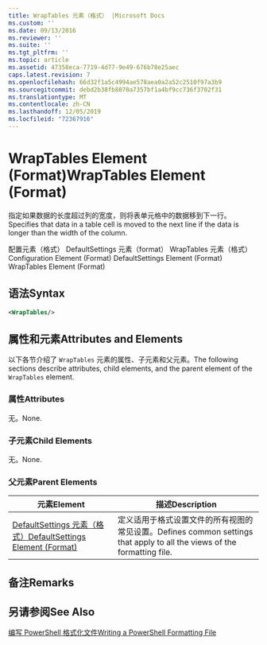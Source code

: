 ```yaml
---
title: WrapTables 元素（格式） |Microsoft Docs
ms.custom: ''
ms.date: 09/13/2016
ms.reviewer: ''
ms.suite: ''
ms.tgt_pltfrm: ''
ms.topic: article
ms.assetid: 47358eca-7719-4d77-9e49-676b78e25aec
caps.latest.revision: 7
ms.openlocfilehash: 66d32f1a5c4994ae578aea0a2a52c2510f97a3b9
ms.sourcegitcommit: debd2b38fb8070a7357bf1a4bf9cc736f3702f31
ms.translationtype: MT
ms.contentlocale: zh-CN
ms.lasthandoff: 12/05/2019
ms.locfileid: "72367916"
---
```

# <a name="wraptables-element-format"></a><span data-ttu-id="1e04a-102">WrapTables Element (Format)</span><span class="sxs-lookup"><span data-stu-id="1e04a-102">WrapTables Element (Format)</span></span>

<span data-ttu-id="1e04a-103">指定如果数据的长度超过列的宽度，则将表单元格中的数据移到下一行。</span><span class="sxs-lookup"><span data-stu-id="1e04a-103">Specifies that data in a table cell is moved to the next line if the data is longer than the width of the column.</span></span>

<span data-ttu-id="1e04a-104">配置元素（格式） DefaultSettings 元素（format） WrapTables 元素（格式）</span><span class="sxs-lookup"><span data-stu-id="1e04a-104">Configuration Element (Format) DefaultSettings Element (Format) WrapTables Element (Format)</span></span>

## <a name="syntax"></a><span data-ttu-id="1e04a-105">语法</span><span class="sxs-lookup"><span data-stu-id="1e04a-105">Syntax</span></span>

```xml
<WrapTables/>
```

## <a name="attributes-and-elements"></a><span data-ttu-id="1e04a-106">属性和元素</span><span class="sxs-lookup"><span data-stu-id="1e04a-106">Attributes and Elements</span></span>

<span data-ttu-id="1e04a-107">以下各节介绍了 `WrapTables` 元素的属性、子元素和父元素。</span><span class="sxs-lookup"><span data-stu-id="1e04a-107">The following sections describe attributes, child elements, and the parent element of the `WrapTables` element.</span></span>

### <a name="attributes"></a><span data-ttu-id="1e04a-108">属性</span><span class="sxs-lookup"><span data-stu-id="1e04a-108">Attributes</span></span>

<span data-ttu-id="1e04a-109">无。</span><span class="sxs-lookup"><span data-stu-id="1e04a-109">None.</span></span>

### <a name="child-elements"></a><span data-ttu-id="1e04a-110">子元素</span><span class="sxs-lookup"><span data-stu-id="1e04a-110">Child Elements</span></span>

<span data-ttu-id="1e04a-111">无。</span><span class="sxs-lookup"><span data-stu-id="1e04a-111">None.</span></span>

### <a name="parent-elements"></a><span data-ttu-id="1e04a-112">父元素</span><span class="sxs-lookup"><span data-stu-id="1e04a-112">Parent Elements</span></span>

|<span data-ttu-id="1e04a-113">元素</span><span class="sxs-lookup"><span data-stu-id="1e04a-113">Element</span></span>|<span data-ttu-id="1e04a-114">描述</span><span class="sxs-lookup"><span data-stu-id="1e04a-114">Description</span></span>|
|-------------|-----------------|
|[<span data-ttu-id="1e04a-115">DefaultSettings 元素（格式）</span><span class="sxs-lookup"><span data-stu-id="1e04a-115">DefaultSettings Element (Format)</span></span>](./defaultsettings-element-format.md)|<span data-ttu-id="1e04a-116">定义适用于格式设置文件的所有视图的常见设置。</span><span class="sxs-lookup"><span data-stu-id="1e04a-116">Defines common settings that apply to all the views of the formatting file.</span></span>|

## <a name="remarks"></a><span data-ttu-id="1e04a-117">备注</span><span class="sxs-lookup"><span data-stu-id="1e04a-117">Remarks</span></span>

## <a name="see-also"></a><span data-ttu-id="1e04a-118">另请参阅</span><span class="sxs-lookup"><span data-stu-id="1e04a-118">See Also</span></span>

[<span data-ttu-id="1e04a-119">编写 PowerShell 格式化文件</span><span class="sxs-lookup"><span data-stu-id="1e04a-119">Writing a PowerShell Formatting File</span></span>](./writing-a-powershell-formatting-file.md)
